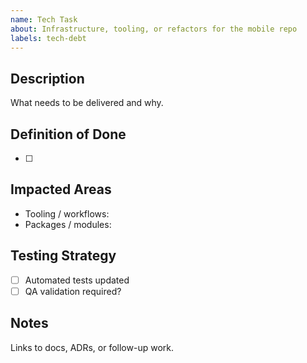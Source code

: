 ```yaml
---
name: Tech Task
about: Infrastructure, tooling, or refactors for the mobile repo
labels: tech-debt
---
```


## Description
What needs to be delivered and why.

## Definition of Done
- [ ]

## Impacted Areas
- Tooling / workflows:
- Packages / modules:

## Testing Strategy
- [ ] Automated tests updated
- [ ] QA validation required?

## Notes
Links to docs, ADRs, or follow-up work.
